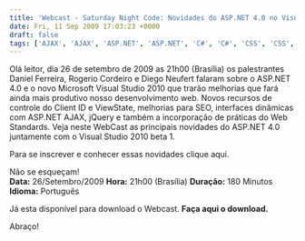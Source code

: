 ```yaml
---
title: 'Webcast - Saturday Night Code: Novidades do ASP.NET 4.0 no Visual Studio 2010'
date: Fri, 11 Sep 2009 17:03:23 +0000
draft: false
tags: ['AJAX', 'AJAX', 'ASP.NET', 'ASP.NET', 'C#', 'C#', 'CSS', 'CSS', 'MVC', 'MVC', 'VB.NET', 'VB.NET', 'Visual Studio', 'Visual Studio', 'Webcast', 'Webcast']
---
```


Olá leitor, dia 26 de setembro de 2009 as 21h00 (Brasília) os palestrantes Daniel Ferreira, Rogerio Cordeiro e Diego Neufert falaram sobre o ASP.NET 4.0 e o novo Microsoft Visual Studio 2010 que trarão melhorias que fará ainda mais produtivo nosso desenvolvimento web. Novos recursos de controle do Client ID e ViewState, melhorias para SEO, interfaces dinâmicas com ASP.NET AJAX, jQuery e também a incorporação de práticas do Web Standards. Veja neste WebCast as principais novidades do ASP.NET 4.0 juntamente com o Visual Studio 2010 beta 1.

Para se inscrever e conhecer essas novidades clique aqui.

Não se esqueçam!  
**Data:** 26/Setembro/2009 **Hora:** 21h00 (Brasília) **Duração:** 180 Minutos **Idioma:** Português

Já esta disponível para download o Webcast. **Faça aqui o download.**

Abraço!
